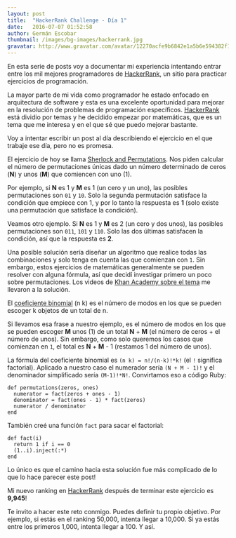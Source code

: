 ```yaml
---
layout: post
title:  "HackerRank Challenge - Día 1"
date:   2016-07-07 01:52:58
author: Germán Escobar
thumbnail: /images/bg-images/hackerrank.jpg
gravatar: http://www.gravatar.com/avatar/12270acfe9b6842e1a5b6e594382f149.jpg?s=80
---
```


En esta serie de posts voy a documentar mi experiencia intentando entrar entre los mil mejores programadores de <a href="https://www.hackerrank.com" target="_blank">HackerRank</a>, un sitio para practicar ejercicios de programación.

La mayor parte de mi vida como programador he estado enfocado en arquitectura de software y esta es una excelente oportunidad para mejorar en la resolución de problemas de programación específicos. <a href="https://www.hackerrank.com" target="_blank">HackerRank</a> está dividio por temas y he decidido empezar por matemáticas, que es un tema que me interesa y en el que sé que puedo mejorar bastante.

Voy a intentar escribir un post al día describiendo el ejercicio en el que trabaje ese día, pero no es promesa.

El ejercicio de hoy se llama <a href="https://www.hackerrank.com/challenges/sherlock-and-permutations" target="_blank">Sherlock and Permutations</a>. Nos piden calcular el número de permutaciones únicas dado un número determinado de ceros (**N**) y unos (**M**) que comiencen con uno (1).

Por ejemplo, si **N** es 1 y **M** es 1 (un cero y un uno), las posibles permutaciones son `01` y `10`. Solo la segunda permutación satisface la condición que empiece con 1, y por lo tanto la respuesta es **1** (solo existe una permutación que satisface la condición).

Veamos otro ejemplo. Si **N** es 1 y **M** es 2 (un cero y dos unos), las posibles permutaciones son `011`, `101` y `110`. Solo las dos últimas satisfacen la condición, así que la respuesta es **2**.

Una posible solución sería diseñar un algoritmo que realice todas las combinaciones y solo tenga en cuenta las que comienzan con `1`. Sin embargo, estos ejercicios de matemáticas generalmente se pueden resolver con alguna fórmula, así que decidí investigar primero un poco sobre permutaciones. Los videos de <a href="https://www.khanacademy.org/math/precalculus/prob-comb/prob-combinatorics-precalc/v/probability-using-combinations" target="_blank">Khan Academy sobre el tema</a> me llevaron a la solución.

El <a href="https://es.wikipedia.org/wiki/Coeficiente_binomial" target="_blank">coeficiente binomial</a> (n k) es el número de modos en los que se pueden escoger k objetos de un total de n.

Si llevamos esa frase a nuestro ejemplo, es el número de modos en los que se pueden escoger **M** unos (1) de un total **N** + **M** (el número de ceros + el número de unos). Sin embargo, como solo queremos los casos que comienzan en `1`, el total es **N** + **M** - 1 (restamos 1 del número de unos).

La fórmula del coeficiente binomial es `(n k) = n!/(n-k)!*k!` (el `!` significa factorial). Aplicado a nuestro caso el numerador sería `(N + M - 1)!` y el denominador simplificado sería `(M-1)!*N!`. Convirtamos eso a código Ruby:

<pre><code class="overflow ruby">def permutations(zeros, ones)
  numerator = fact(zeros + ones - 1)
  denominator = fact(ones - 1) * fact(zeros)
  numerator / denominator
end</code></pre>

También creé una función `fact` para sacar el factorial:

<pre><code class="overflow ruby">def fact(i)
  return 1 if i == 0
  (1..i).inject(:*)
end</code></pre>

Lo único es que el camino hacia esta solución fue más complicado de lo que lo hace parecer este post!

Mi nuevo ranking en <a href="https://www.hackerrank.com" target="_blank">HackerRank</a> después de terminar este ejercicio es **9,945**!

Te invito a hacer este reto conmigo. Puedes definir tu propio objetivo. Por ejemplo, si estás en el ranking 50,000, intenta llegar a 10,000. Si ya estás entre los primeros 1,000, intenta llegar a 100. Y así.
